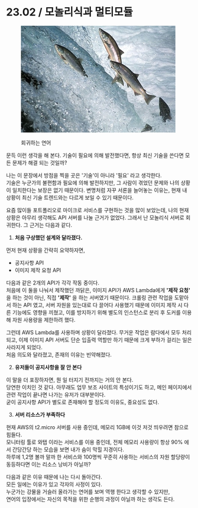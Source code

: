 # 23.02 / 모놀리식과 멀티모듈

<figure><img src="../.gitbook/assets/image (1).png" alt=""><figcaption><p>회귀하는 연어</p></figcaption></figure>

&#x20;문득 이런 생각을 해 본다. 기술이 필요에 의해 발전했다면, 항상 최신 기술을 쓴다면 모든 문제가 해결 되는 것일까?

&#x20;나는 이 문장에서 방점을 찍을 곳은 '기술'이 아니라 '필요' 라고 생각한다.\
기술은 누군가의 불편함과 필요에 의해 발전하지만, 그 사람이 겪었던 문제와 나의 상황이 일치한다는 보장은 없기 때문이다. 변명처럼 자꾸 서론을 늘어놓는 이유는, 현재 내 상황이 최신 기술 트렌드와는 다르게 보일 수 있기 때문이다.&#x20;

&#x20;요즘 많이들 포트폴리오로 마이크로 서비스를 구현하는 것을 많이 보았는데, 나의 현재 상황은 아무리 생각해도 API 서버를 나눌 근거가 없었다. 그래서 난 모놀리식 서버로 회귀한다. 그 근거는 다음과 같다.

1. **처음 구상했던 설계와 달라졌다.**

먼저 현재 상황을 간략히 요약하자면,&#x20;

* 공지사항 API&#x20;
* 이미지 제작 요청 API

다음과 같은 2개의 API가 각각 작동 중이다.\
처음에 이 둘을 나눠서 제작했던 까닭은, 이미지 API가 AWS Lambda에게 **'제작 요청'** 을 하는 것이 아닌, 직접 **'제작'** 을 하는 서버였기 때문이다. 크롤링 관련 작업을 도맡아서 하는 API 였고, 서버 자원을 있는대로 다 끌어다 사용했기 때문에 이미지 제작 시 다른 기능에도 영향을 끼쳤고, 이를 방지하기 위해 별도의 인스턴스로 분리 후 도커를 이용해 자원 사용량을 제한하려 했다.

그런데 AWS Lambda를 사용하며 상황이 달라졌다. 무거운 작업은 람다에서 모두 처리되고, 이제 이미지 API 서버도 단순 입출력 역할만 하기 때문에 크게 부하가 걸리는 일은 사라지게 되었다.\
처음 의도와 달라졌고, 존재의 이유는 빈약해졌다.

2. **유저들이 공지사항을 잘 안 본다**

이 말을 더 포장하자면, 뭔 일 터지기 전까지는 거의 안 본다.\
당연한 이치인 것 같다. 아무래도 업무 보조 사이트의 특성이기도 하고, 메인 페이지에서 관련 작업이 끝나면 나가는 유저가 대부분이다. \
굳이 공지사항 API가 별도로 존재해야 할 정도의 이유도, 중요성도 없다.

3. **서버 리소스가 부족하다**

현재 AWS의 t2.micro 서버를 사용 중인데, 메모리 1GB에 이것 저것 띄우려면 참으로 힘들다.\
모니터링 툴로 와탭 이라는 서비스를 이용 중인데, 전체 메모리 사용량이 항상 90% 에서 간당간당 하는 모습을 보면 내가 숨이 막힐 지경이다.\
하루에 1,2명 볼까 말까 한 서비스와 100명씩 꾸준히 사용하는 서비스의 자원 할당량이 동등하다면 이는 리소스 낭비가 아닐까?

&#x20;다음과 같은 이유 때문에 나는 다시 돌아간다.\
모든 일에는 이유가 있고 각자의 사정이 있다. \
누군가는 강물을 거슬러 올라가는 연어를 보며 역행 한다고 생각할 수 있지만, \
연어의 입장에서는 자신의 목적을 위한 순행의 과정이 아닐까 하는 생각도 든다.
